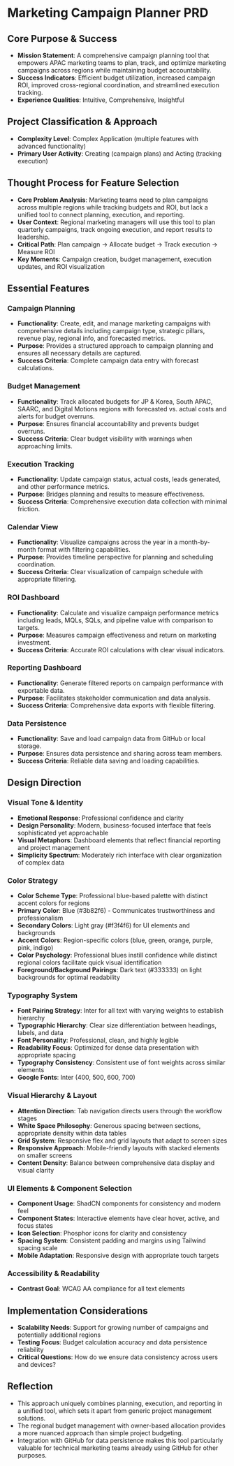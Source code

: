 # Marketing Campaign Planner PRD

## Core Purpose & Success
- **Mission Statement**: A comprehensive campaign planning tool that empowers APAC marketing teams to plan, track, and optimize marketing campaigns across regions while maintaining budget accountability.
- **Success Indicators**: Efficient budget utilization, increased campaign ROI, improved cross-regional coordination, and streamlined execution tracking.
- **Experience Qualities**: Intuitive, Comprehensive, Insightful

## Project Classification & Approach
- **Complexity Level**: Complex Application (multiple features with advanced functionality)
- **Primary User Activity**: Creating (campaign plans) and Acting (tracking execution)

## Thought Process for Feature Selection
- **Core Problem Analysis**: Marketing teams need to plan campaigns across multiple regions while tracking budgets and ROI, but lack a unified tool to connect planning, execution, and reporting.
- **User Context**: Regional marketing managers will use this tool to plan quarterly campaigns, track ongoing execution, and report results to leadership.
- **Critical Path**: Plan campaign → Allocate budget → Track execution → Measure ROI
- **Key Moments**: Campaign creation, budget management, execution updates, and ROI visualization

## Essential Features

### Campaign Planning
- **Functionality**: Create, edit, and manage marketing campaigns with comprehensive details including campaign type, strategic pillars, revenue play, regional info, and forecasted metrics.
- **Purpose**: Provides a structured approach to campaign planning and ensures all necessary details are captured.
- **Success Criteria**: Complete campaign data entry with forecast calculations.

### Budget Management
- **Functionality**: Track allocated budgets for JP & Korea, South APAC, SAARC, and Digital Motions regions with forecasted vs. actual costs and alerts for budget overruns.
- **Purpose**: Ensures financial accountability and prevents budget overruns.
- **Success Criteria**: Clear budget visibility with warnings when approaching limits.

### Execution Tracking
- **Functionality**: Update campaign status, actual costs, leads generated, and other performance metrics.
- **Purpose**: Bridges planning and results to measure effectiveness.
- **Success Criteria**: Comprehensive execution data collection with minimal friction.

### Calendar View
- **Functionality**: Visualize campaigns across the year in a month-by-month format with filtering capabilities.
- **Purpose**: Provides timeline perspective for planning and scheduling coordination.
- **Success Criteria**: Clear visualization of campaign schedule with appropriate filtering.

### ROI Dashboard
- **Functionality**: Calculate and visualize campaign performance metrics including leads, MQLs, SQLs, and pipeline value with comparison to targets.
- **Purpose**: Measures campaign effectiveness and return on marketing investment.
- **Success Criteria**: Accurate ROI calculations with clear visual indicators.

### Reporting Dashboard
- **Functionality**: Generate filtered reports on campaign performance with exportable data.
- **Purpose**: Facilitates stakeholder communication and data analysis.
- **Success Criteria**: Comprehensive data exports with flexible filtering.

### Data Persistence
- **Functionality**: Save and load campaign data from GitHub or local storage.
- **Purpose**: Ensures data persistence and sharing across team members.
- **Success Criteria**: Reliable data saving and loading capabilities.

## Design Direction

### Visual Tone & Identity
- **Emotional Response**: Professional confidence and clarity
- **Design Personality**: Modern, business-focused interface that feels sophisticated yet approachable
- **Visual Metaphors**: Dashboard elements that reflect financial reporting and project management
- **Simplicity Spectrum**: Moderately rich interface with clear organization of complex data

### Color Strategy
- **Color Scheme Type**: Professional blue-based palette with distinct accent colors for regions
- **Primary Color**: Blue (#3b82f6) - Communicates trustworthiness and professionalism
- **Secondary Colors**: Light gray (#f3f4f6) for UI elements and backgrounds
- **Accent Colors**: Region-specific colors (blue, green, orange, purple, pink, indigo)
- **Color Psychology**: Professional blues instill confidence while distinct regional colors facilitate quick visual identification
- **Foreground/Background Pairings**: Dark text (#333333) on light backgrounds for optimal readability

### Typography System
- **Font Pairing Strategy**: Inter for all text with varying weights to establish hierarchy
- **Typographic Hierarchy**: Clear size differentiation between headings, labels, and data
- **Font Personality**: Professional, clean, and highly legible
- **Readability Focus**: Optimized for dense data presentation with appropriate spacing
- **Typography Consistency**: Consistent use of font weights across similar elements
- **Google Fonts**: Inter (400, 500, 600, 700)

### Visual Hierarchy & Layout
- **Attention Direction**: Tab navigation directs users through the workflow stages
- **White Space Philosophy**: Generous spacing between sections, appropriate density within data tables
- **Grid System**: Responsive flex and grid layouts that adapt to screen sizes
- **Responsive Approach**: Mobile-friendly layouts with stacked elements on smaller screens
- **Content Density**: Balance between comprehensive data display and visual clarity

### UI Elements & Component Selection
- **Component Usage**: ShadCN components for consistency and modern feel
- **Component States**: Interactive elements have clear hover, active, and focus states
- **Icon Selection**: Phosphor icons for clarity and consistency
- **Spacing System**: Consistent padding and margins using Tailwind spacing scale
- **Mobile Adaptation**: Responsive design with appropriate touch targets

### Accessibility & Readability
- **Contrast Goal**: WCAG AA compliance for all text elements

## Implementation Considerations
- **Scalability Needs**: Support for growing number of campaigns and potentially additional regions
- **Testing Focus**: Budget calculation accuracy and data persistence reliability
- **Critical Questions**: How do we ensure data consistency across users and devices?

## Reflection
- This approach uniquely combines planning, execution, and reporting in a unified tool, which sets it apart from generic project management solutions.
- The regional budget management with owner-based allocation provides a more nuanced approach than simple project budgeting.
- Integration with GitHub for data persistence makes this tool particularly valuable for technical marketing teams already using GitHub for other purposes.
